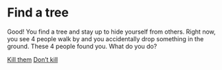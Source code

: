 # Find a tree

Good! You find a tree and stay up to hide yourself from others. Right now, you see 4 people walk by and you accidentally drop something in the ground. These 4 people found you. What do you do?

[Kill them](21-four-throws.md)           [Don’t kill](19-dont-kill.md)
